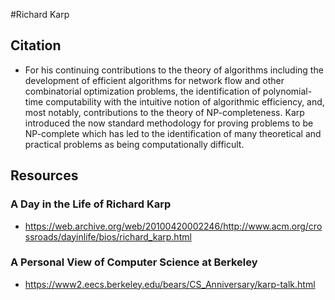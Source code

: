 #Richard Karp
## Citation
  * For his continuing contributions to the theory of algorithms including the development of efficient algorithms for network flow and other combinatorial optimization problems, the identification of polynomial-time computability with the intuitive notion of algorithmic efficiency, and, most notably, contributions to the theory of NP-completeness. Karp introduced the now standard methodology for proving problems to be NP-complete which has led to the identification of many theoretical and practical problems as being computationally difficult.

## Resources
### A Day in the Life of Richard Karp
  * https://web.archive.org/web/20100420002246/http://www.acm.org/crossroads/dayinlife/bios/richard_karp.html

### A Personal View of Computer Science at Berkeley
  * https://www2.eecs.berkeley.edu/bears/CS_Anniversary/karp-talk.html
